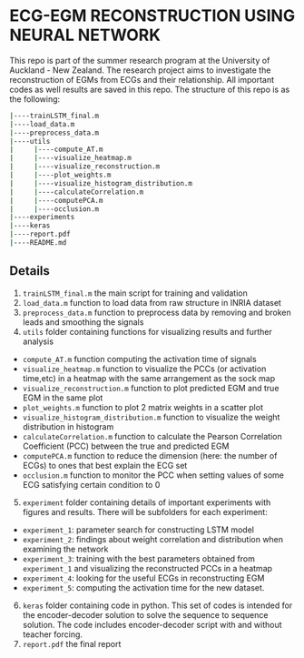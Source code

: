 # **ECG-EGM RECONSTRUCTION USING NEURAL NETWORK**
This repo is part of the summer research program at the University of Auckland - New Zealand. The research project aims to investigate the reconstruction of EGMs from ECGs and their relationship. All important codes as well results are saved in this repo. The structure of this repo is as the following:
```bash
|----trainLSTM_final.m
|----load_data.m
|----preprocess_data.m
|----utils
|     |----compute_AT.m
|     |----visualize_heatmap.m
|     |----visualize_reconstruction.m
|     |----plot_weights.m
|     |----visualize_histogram_distribution.m
|     |----calculateCorrelation.m
|     |----computePCA.m
|     |----occlusion.m
|----experiments
|----keras
|----report.pdf
|----README.md
```
## **Details**
1. `trainLSTM_final.m` the main script for training and validation
2. `load_data.m` function to load data from raw structure in INRIA dataset
3. `preprocess_data.m` function to preprocess data by removing and broken leads and smoothing the signals
4. `utils` folder containing functions for visualizing results and further analysis
+ `compute_AT.m` function computing the activation time of signals
+ `visualize_heatmap.m` function to visualize the PCCs (or activation time,etc) in a heatmap with the same arrangement as the sock map
+ `visualize_reconstruction.m` function to plot predicted EGM and true EGM in the same plot
+ `plot_weights.m` function to plot 2 matrix weights in a scatter plot
+ `visualize_histogram_distribution.m` function to visualize the weight distribution in histogram
+ `calculateCorrelation.m` function to calculate the Pearson Correlation Coefficient (PCC) between the true and predicted EGM
+ `computePCA.m` function to reduce the dimension (here: the number of ECGs) to ones that best explain the ECG set
+ `occlusion.m` function to monitor the PCC when setting values of some ECG satisfying certain condition to 0

5. `experiment` folder containing details of important experiments with figures and results. There will be subfolders for each experiment:
+ `experiment_1`: parameter search for constructing LSTM model
+ `experiment_2`: findings about weight correlation and distribution when examining the network
+ `experiment_3`: training with the best parameters obtained from `experiment_1` and visualizing the reconstructed PCCs in a heatmap
+ `experiment_4`: looking for the useful ECGs in reconstructing EGM
+ `experiment_5`: computing the activation time for the new dataset.

6. `keras` folder containing code in python. This set of codes is intended for the encoder-decoder solution to solve the sequence to sequence solution. The code includes encoder-decoder script with and without teacher forcing.
7. `report.pdf` the final report

